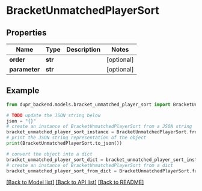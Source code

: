 # BracketUnmatchedPlayerSort


## Properties

Name | Type | Description | Notes
------------ | ------------- | ------------- | -------------
**order** | **str** |  | [optional] 
**parameter** | **str** |  | [optional] 

## Example

```python
from dupr_backend.models.bracket_unmatched_player_sort import BracketUnmatchedPlayerSort

# TODO update the JSON string below
json = "{}"
# create an instance of BracketUnmatchedPlayerSort from a JSON string
bracket_unmatched_player_sort_instance = BracketUnmatchedPlayerSort.from_json(json)
# print the JSON string representation of the object
print(BracketUnmatchedPlayerSort.to_json())

# convert the object into a dict
bracket_unmatched_player_sort_dict = bracket_unmatched_player_sort_instance.to_dict()
# create an instance of BracketUnmatchedPlayerSort from a dict
bracket_unmatched_player_sort_from_dict = BracketUnmatchedPlayerSort.from_dict(bracket_unmatched_player_sort_dict)
```
[[Back to Model list]](../README.md#documentation-for-models) [[Back to API list]](../README.md#documentation-for-api-endpoints) [[Back to README]](../README.md)



